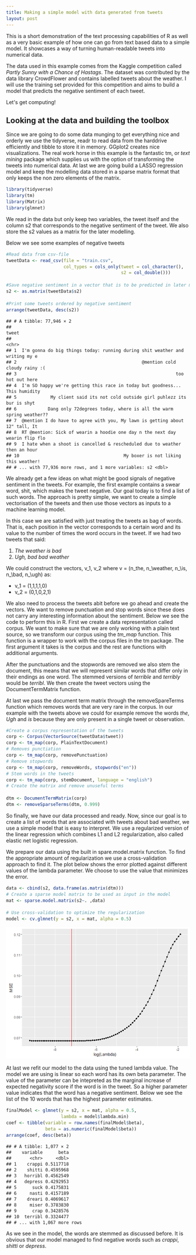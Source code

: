 ```yaml
---
title: Making a simple model with data generated from tweets
layout: post
---
```


This is a short demonstration of the text processing capabilities of R as well as a very basic example of how one can go from text based data to a simple model. It showcases a way of turning human-readable tweets into numerical data.

The data used in this example comes from the Kaggle competition called *Partly Sunny with a Chance of Hastags*. The dataset was contributed by the data library CrowdFlower and contains labelled tweets about the weather. I will use the training set provided for this competition and aims to build a model that predicts the negative sentiment of each tweet.

Let's get computing!

Looking at the data and building the toolbox
--------------------------------------------

Since we are going to do some data munging to get everything nice and orderly we use the tidyverse, readr to read data from the harddrive efficiently and tibble to store it in memory. GGplot2 creates nice visualizations. The real work horse in this example is the fantastic tm, or *text mining* package which supplies us with the option of transforming the tweets into numerical data. At last we are going build a LASSO regression model and keep the modelling data stored in a sparse matrix format that only keeps the non zero elements of the matrix.

``` r
library(tidyverse)
library(tm)
library(Matrix)
library(glmnet)
```

We read in the data but only keep two variables, the tweet itself and the column s2 that corresponds to the negative sentiment of the tweet. We also store the s2 values as a matrix for the later modelling.

Below we see some examples of negative tweets

``` r
#Read data from csv-file
tweetData <- read_csv(file = "train.csv", 
                      col_types = cols_only(tweet = col_character(),
                                            s2 = col_double()))

#Save negative sentiment in a vector that is to be predicted in later modelling
s2 <- as.matrix(tweetData$s2)

#Print some tweets ordered by negative sentiment
arrange(tweetData, desc(s2))
```

    ## # A tibble: 77,946 × 2
    ##                                                                          tweet
    ##                                                                          <chr>
    ## 1  I'm gonna do big things today: running during shit weather and writing my e
    ## 2                                                @mention cold cloudy rainy :(
    ## 3                                                             too hot out here
    ## 4  I'm SO happy we're getting this race in today but goodness... This humidity
    ## 5             My client said its not cold outside girl puhlezz its bur is shyt
    ## 6            Dang only 72degrees today, where is all the warm spring weather??
    ## 7  @mention I do have to agree with you, My lawn is getting about 12" tall, It
    ## 8  RT @mention: Sick of wearin a hoodie one day n the next day wearin flip flo
    ## 9  I hate when a shoot is cancelled & rescheduled due to weather then an hour 
    ## 10                                        My boxer is not liking this weather!
    ## # ... with 77,936 more rows, and 1 more variables: s2 <dbl>

We already get a few ideas on what might be good signals of negative sentiment in the tweets. For example, the first example contains a swear word, shit, which makes the tweet negative. Our goal today is to find a list of such words. The approach is pretty simple, we want to create a simple vectorisation of the tweets and then use those vectors as inputs to a machine learning model.

In this case we are satisfied with just treating the tweets as bag of words. That is, each position in the vector corresponds to a certain word and its value to the number of times the word occurs in the tweet. If we had two tweets that said:

1. *The weather is bad*
2. *Ugh, bad bad weather*

We could construct the vectors, v_1, v_2 where v = (n_the, n_\weather, n_\is, n_\bad, n_\ugh) as:

- v_1 = (1,1,1,1,0) 
- v_2 = (0,1,0,2,1)

We also need to process the tweets abit before we go ahead and create the vectors. We want to remove punctuation and stop words since these does not carry any interesting information about the sentiment. Below we see the code to perform this in R. First we create a data representation called corpus. We want to make sure that we are only working with a plain text source, so we transform our corpus using the *tm_map* function. This function is a wrapper to work with the corpus files in the tm package. The first argument it takes is the corpus and the rest are functions with additional arguments. 

After the punctuations and the stopwords are removed we also stem the document, this means that we will represent similar words that differ only in their endings as one word. The stemmed versions of *terrible* and *terribly* would be *terribl*. We then create the tweet vectors using the DocumentTermMatrix function. 

At last we pass the document term matrix through the removeSpareTerms function which removes words that are very rare in the corpus. In our example with the tweets above we could for example remove the words *the*, *Ugh* and *is* because they are only present in a single tweet or observation.

``` r
#Create a corpus representation of the tweets
corp <- Corpus(VectorSource(tweetData$tweet))
corp <- tm_map(corp, PlainTextDocument)
# Removes punctiation 
corp <- tm_map(corp, removePunctuation)
# Remove stopwords
corp <- tm_map(corp, removeWords, stopwords("en")) 
# Stem words in the tweets         
corp <- tm_map(corp, stemDocument, language = "english")
# Create the matrix and remove unuseful terms

dtm <- DocumentTermMatrix(corp)                             
dtm <- removeSparseTerms(dtm, 0.999)
```
So finally, we have our data processed and ready. Now, since our goal is to create a list of words that are associated with tweets about bad weather, we use a simple model that is easy to interpret. We use a regularized version of the linear regression which combines L1 and L2 regularization, also called elastic net logistic regression. 

We prepare our data using the built in spare.model.matrix function. To find the appropriate amount of regularization we use a cross-validation approach to find it. The plot below shows the error plotted against different values of the lambda parameter. We choose to use the value that minimizes the error.

``` r
data <- cbind(s2, data.frame(as.matrix(dtm))) 
# Create a sparse model matrix to be used as input in the model
mat <- sparse.model.matrix(s2~. ,data)

# Use cross-validation to optimize the regularization
model <- cv.glmnet(y = s2, x = mat, alpha = 0.5)            
```

![](assets/2017-09-19-fig1.png)

At last we refit our model to the data using the tuned lambda value. The model we are using is linear so each word has its own beta parameter. The value of the parameter can be intepreted as the marginal increase of expected negativity score if the word is in the tweet. So a higher parameter value indicates that the word has a negative sentiment. Below we see the list of the 10 words that has the highest parameter estimates.

``` r
finalModel <- glmnet(y = s2, x = mat, alpha = 0.5, 
                     lambda = model$lambda.min)
coef <- tibble(variable = row.names(finalModel$beta), 
               beta = as.numeric(finalModel$beta))
arrange(coef, desc(beta))
```

    ## # A tibble: 1,077 × 2
    ##    variable      beta
    ##       <chr>     <dbl>
    ## 1    crappi 0.5117718
    ## 2    shitti 0.4595968
    ## 3   horribl 0.4562549
    ## 4   depress 0.4292953
    ## 5      suck 0.4175831
    ## 6     nasti 0.4157189
    ## 7    dreari 0.4069617
    ## 8     miser 0.3783830
    ## 9      crap 0.3428576
    ## 10  terribl 0.3324477
    ## # ... with 1,067 more rows

As we see in the model, the words are stemmed as discussed before. It is obvious that our model managed to find negative words such as *crappi*, *shitti* or *depress*.

